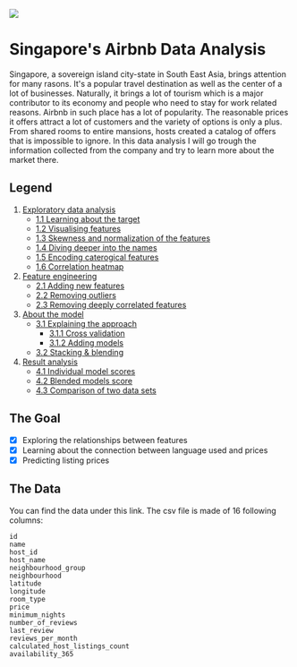 ![](https://i.imgur.com/fVm8miD.png)
# Singapore's Airbnb Data Analysis
Singapore, a sovereign island city-state in South East Asia, brings attention for many rasons. It's a popular travel destination as well as the center of a lot of businesses. Naturally, it brings a lot of tourism which is a major contributor to its economy and people who need to stay for work related reasons. Airbnb in such place has a lot of popularity. The reasonable prices it offers attract a lot of customers and the variety of options is only a plus. From shared rooms to entire mansions, hosts created a catalog of offers that is impossible to ignore. In this data analysis I will go trough the information collected from the company and try to learn more about the market there.

## Legend
1. [Exploratory data analysis](docs/eda.md)
	 - [1.1 Learning about the target](docs/eda.md#11-learning-about-the-target)
	 - [1.2 Visualising features](docs/eda.md#12-visualising-features)
	 - [1.3 Skewness and normalization of the features](docs/eda.md#13-skewness-and-normalization-of-the-features)
	 - [1.4 Diving deeper into the names](docs/eda.md#14-diving-deeper-into-the-names)
	 - [1.5 Encoding caterogical features](docs/eda.md#15-encoding-caterogical-features)
	 - [1.6 Correlation heatmap](docs/eda.md#16-correlation-heatmap)
2. [Feature engineering](docs/feat_eng.md)
   - [2.1 Adding new features](docs/feat_eng.md#21-adding-new-features)
   - [2.2 Removing outliers](docs/feat_eng.md#22-removing-the-outliers)
   - [2.3 Removing deeply correlated features](docs/feat_eng.md#23-removing-deeply-correlated-features)
3. [About the model](docs/about_model.md)
   - [3.1 Explaining the approach](docs/about_model.md#31-explaining-the-approach)
	 - [3.1.1 Cross validation](docs/about_model.md#311-setting-up-cross-validation)
	 - [3.1.2 Adding models](docs/about_model.md#312-adding-models)
   - [3.2 Stacking & blending](docs/about_model.md#32-stacking-and-blending)
4. [Result analysis](docs/result_analysis.md)
   - [4.1 Individual model scores](docs/result_analysis.md#41-individual-model-scores)
   - [4.2 Blended models score](docs/result_analysis.md#42-nlended-model-score)
   - [4.3 Comparison of two data sets](docs/result_analysis.md#43-comparison-of-two-data-sets)

## The Goal
- [x] Exploring the relationships between features
- [x] Learning about the connection between language used and prices
- [x] Predicting listing prices

## The Data
You can find the data under this link. The csv file is made of 16 following columns:
```
id
name
host_id
host_name
neighbourhood_group
neighbourhood
latitude
longitude
room_type
price
minimum_nights
number_of_reviews
last_review
reviews_per_month
calculated_host_listings_count
availability_365
```

